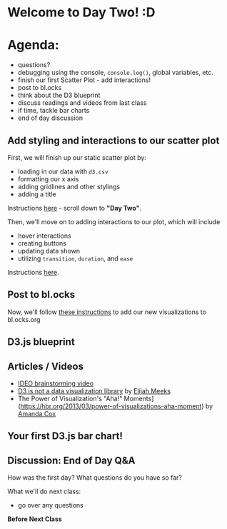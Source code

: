 # Welcome to Day Two! :D

# Agenda:

- questions?
- debugging using the console,  `console.log()`, global variables, etc.
- finish our first Scatter Plot - add interactions!
- post to bl.ocks
- think about the D3 blueprint
- discuss readings and videos from last class
- if time, tackle bar charts
- end of day discussion

## Add styling and interactions to our scatter plot

First, we will finish up our static scatter plot by:
  - loading in our data with `d3.csv`
  - formatting our x axis
  - adding gridlines and other stylings
  - adding a title
  
 Instructions [here](Projects&Exercises/FirstCompleteScatter/README.md) - scroll down to **"Day Two"**.
  
Then, we'll move on to adding interactions to our plot, which will include
  - hover interactions
  - creating buttons
  - updating data shown
  - utilizing `transition`, `duration`, and `ease`
  
Instructions [here](Projects&Exercises/FirstCompleteScatter/scatterWithInteractions.md).

## Post to bl.ocks

Now, we'll follow [these instructions](TechnicalSetup/blocks.md) to add our new visualizations to bl.ocks.org

## D3.js blueprint

## Articles / Videos
  - [IDEO brainstorming video](https://vimeo.com/138588491)
  - [D3 is not a data visualization library](https://medium.com/@Elijah_Meeks/d3-is-not-a-data-visualization-library-67ba549e8520) by [Elijah Meeks](https://twitter.com/Elijah_Meeks)
  - The Power of Visualization's "Aha!" Moments](https://hbr.org/2013/03/power-of-visualizations-aha-moment) by [Amanda Cox](https://twitter.com/amandacox)

## Your first D3.js bar chart!

## Discussion: End of Day Q&A

How was the first day? What questions do you have so far?

What we'll do next class:

- go over any questions

**Before Next Class**

